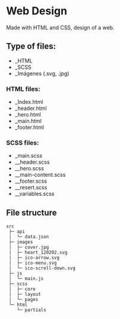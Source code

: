 

# Web Design

Made with HTML and CSS, design of a web.

## Type of files:

- _HTML
- _SCSS
- _Imágenes (.svg, .jpg)

### HTML files:

- _Index.html
- _header.html
- _hero.html
- _main.html
- _footer.html

### SCSS files:

- _main.scss
- _\_header.scss
- _\_hero.scss
- _\_main-content.scss
- _\_footer.scss
- _\_resert.scss
- _\_variables.scss

## File structure 

```
src
 ├─ api
 |  └─ data.json
 ├─ images
 |  ├─ cover.jpg
 |  ├─ heart_120202.svg
 |  ├─ ico-arrow.svg
 |  ├─ ico-menu.svg
 |  └─ ico-scroll-down.svg
 ├─ js
 |  └─ main.js
 ├─ scss
 |  ├─ core
 |  ├─ layout
 |  └─ pages
 └─ html
    └─ partials
```
